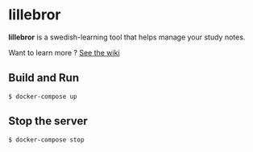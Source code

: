 # lillebror

**lillebror** is a swedish-learning tool that helps manage your study notes.

Want to learn more ? [See the wiki](https://github.com/chuan-su/lillebror/wiki)

## Build and Run
    
    $ docker-compose up

## Stop the server
    
    $ docker-compose stop
    
